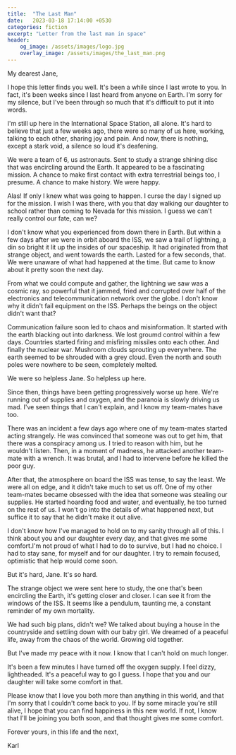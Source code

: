 ```yaml
---
title:  "The Last Man"
date:   2023-03-18 17:14:00 +0530
categories: fiction
excerpt: "Letter from the last man in space"
header:
    og_image: /assets/images/logo.jpg
    overlay_image: /assets/images/the_last_man.png
---
```

My dearest Jane,

I hope this letter finds you well. It's been a while since I last wrote to you. In fact, it's been weeks since I last heard from anyone on Earth. I'm sorry for my silence, but I've been through so much that it's difficult to put it into words. 

I'm still up here in the International Space Station, all alone. It's hard to believe that just a few weeks ago, there were so many of us here, working, talking to each other, sharing joy and pain. And now, there is nothing, except a stark void, a silence so loud it's deafening. 

We were a team of 6, us astronauts. Sent to study a strange shining disc that was encircling around the Earth. It appeared to be a fascinating mission. A chance to make first contact with extra terrestrial beings too, I presume. A chance to make history. We were happy.

Alas! If only I knew what was going to happen. I curse the day I signed up for the mission. I wish I was there, with you that day walking our daughter to school rather than coming to Nevada for this mission. I guess we can't really control our fate, can we? 

I don't know what you experienced from down there in Earth. But within a few days after we were in orbit aboard the ISS, we saw a trail of lightning, a din so bright it lit up the insides of our spaceship. It had originated from that strange object, and went towards the earth. Lasted for a few seconds, that. We were unaware of what had happened at the time. But came to know about it pretty soon the next day.

From what we could compute and gather, the lightning we saw was a cosmic ray, so powerful that it jammed, fried and corrupted over half of the electronics and telecommunication network over the globe. I don't know why it didn't fail equipment on the ISS. Perhaps the beings on the object didn't want that? 

Communication failure soon led to chaos and misinformation. It started with the earth blacking out into darkness. We lost groumd control within a few days. Countries started firing and misfiring missiles onto each other. And finally the nuclear war. Mushroom clouds sprouting up everywhere. The earth seemed to be shrouded with a grey cloud. Even the north and south poles were nowhere to be seen, completely melted. 

We were so helpless Jane. So helpless up here. 

Since then, things have been getting progressively worse up here. We're running out of supplies and oxygen, and the paranoia is slowly driving us mad. I've seen things that I can't explain, and I know my team-mates have too.

There was an incident a few days ago where one of my team-mates started acting strangely. He was convinced that someone was out to get him, that there was a conspiracy among us. I tried to reason with him, but he wouldn't listen. Then, in a moment of madness, he attacked another team-mate with a wrench. It was brutal, and I had to intervene before he killed the poor guy.

After that, the atmosphere on board the ISS was tense, to say the least. We were all on edge, and it didn't take much to set us off. One of my other team-mates became obsessed with the idea that someone was stealing our supplies. He started hoarding food and water, and eventually, he too turned on the rest of us. I won't go into the details of what happened next, but suffice it to say that he didn't make it out alive.

I don't know how I've managed to hold on to my sanity through all of this. I think about you and our daughter every day, and that gives me some comfort.I'm not proud of what I had to do to survive, but I had no choice. I had to stay sane, for myself and for our daughter.  I try to remain focused, optimistic that help would come soon.

But it's hard, Jane. It's so hard.

The strange object we were sent here to study, the one that's been encircling the Earth, it's getting closer and closer. I can see it from the windows of the ISS. It seems like a pendulum, taunting me, a constant reminder of my own mortality.

We had such big plans, didn't we? We talked about buying a house in the countryside and settling down with our baby girl. We dreamed of a peaceful life, away from the chaos of the world. Growing old together. 

But I've made my peace with it now. I know that I can't hold on much longer. 

It's been a few minutes I have turned off the oxygen supply. I feel dizzy, lightheaded. It's a peaceful way to go I guess. I hope that you and our daughter will take some comfort in that.

Please know that I love you both more than anything in this world, and that I'm sorry that I couldn't come back to you. If by some miracle you're still alive, I hope that you can find happiness in this new world. If not, I know that I'll be joining you both soon, and that thought gives me some comfort.

Forever yours, in this life and the next,

Karl
